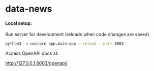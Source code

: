# data-news


#### Local setup:

Run server for development (reloads when code changes are saved)

```bash
python3 -m uvicorn app.main:app --reload --port 8003
```

Access OpenAPI docs at:

<http://127.0.0.1:8003/openapi/>

